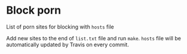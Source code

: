 # Block porn
List of porn sites for blocking with `hosts` file

Add new sites to the end of `list.txt` file and run `make`.
`hosts` file will be automatically updated by Travis on every commit.
